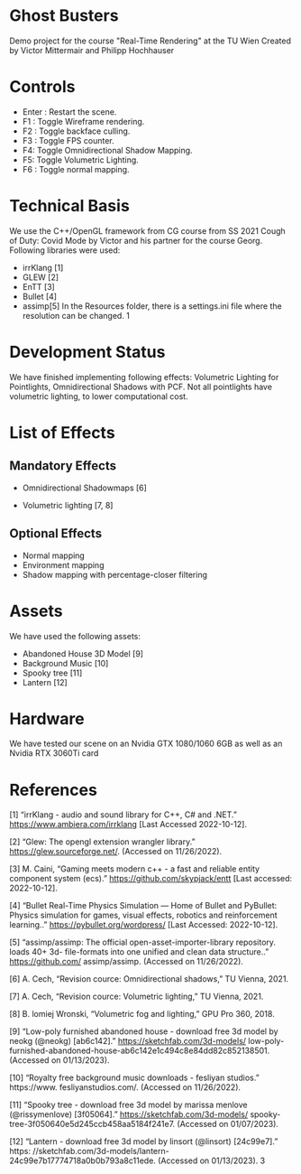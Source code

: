 # Ghost Busters
Demo project for the course "Real-Time Rendering" at the TU Wien
Created by Victor Mittermair and Philipp Hochhauser

# Controls
- Enter : Restart the scene.
- F1 : Toggle Wireframe rendering.
- F2 : Toggle backface culling.
- F3 : Toggle FPS counter.
- F4: Toggle Omnidirectional Shadow Mapping.
- F5: Toggle Volumetric Lighting.
- F6 : Toggle normal mapping.
# Technical Basis
We use the C++/OpenGL framework from CG course from SS 2021 Cough of Duty:
Covid Mode by Victor and his partner for the course Georg. Following libraries were
used:
- irrKlang [1]
- GLEW [2]
- EnTT [3]
- Bullet [4]
- assimp[5]
In the Resources folder, there is a settings.ini file where the resolution can be changed.
1
# Development Status
We have finished implementing following effects: Volumetric Lighting for Pointlights,
Omnidirectional Shadows with PCF. Not all pointlights have volumetric lighting, to
lower computational cost.
# List of Effects
## Mandatory Effects
- Omnidirectional Shadowmaps [6]

- Volumetric lighting [7, 8]
## Optional Effects
- Normal mapping
- Environment mapping
- Shadow mapping with percentage-closer filtering
# Assets
We have used the following assets:
- Abandoned House 3D Model [9]
- Background Music [10]
- Spooky tree [11]
- Lantern [12]
# Hardware
We have tested our scene on an Nvidia GTX 1080/1060 6GB as well as an Nvidia RTX
3060Ti card

# References
[1] “irrKlang - audio and sound library for C++, C# and .NET.”
https://www.ambiera.com/irrklang [Last Accessed 2022-10-12].

[2] “Glew: The opengl extension wrangler library.” https://glew.sourceforge.net/.
(Accessed on 11/26/2022).


[3] M. Caini, “Gaming meets modern c++ - a fast and reliable entity component system
(ecs).” https://github.com/skypjack/entt [Last accessed: 2022-10-12].

[4] “Bullet Real-Time Physics Simulation — Home of Bullet and PyBullet: Physics
simulation for games, visual effects, robotics and reinforcement learning..”
https://pybullet.org/wordpress/ [Last Accessed: 2022-10-12].

[5] “assimp/assimp: The official open-asset-importer-library repository. loads 40+ 3d-
file-formats into one unified and clean data structure..” https://github.com/
assimp/assimp. (Accessed on 11/26/2022).

[6] A. Cech, “Revision cource: Omnidirectional shadows,” TU Vienna, 2021.

[7] A. Cech, “Revision cource: Volumetric lighting,” TU Vienna, 2021.

[8] B. lomiej Wronski, “Volumetric fog and lighting,” GPU Pro 360, 2018.

[9] “Low-poly furnished abandoned house - download free 3d model
by neokg (@neokg) [ab6c142].” https://sketchfab.com/3d-models/
low-poly-furnished-abandoned-house-ab6c142e1c494c8e84dd82c852138501.
(Accessed on 01/13/2023).

[10] “Royalty free background music downloads - fesliyan studios.” https://www.
fesliyanstudios.com/. (Accessed on 11/26/2022).

[11] “Spooky tree - download free 3d model by marissa menlove
(@rissymenlove) [3f05064].” https://sketchfab.com/3d-models/
spooky-tree-3f050640e5d245ccb458aa5184f241e7. (Accessed on 01/07/2023).

[12] “Lantern - download free 3d model by linsort (@linsort) [24c99e7].” https:
//sketchfab.com/3d-models/lantern-24c99e7b17774718a0b0b793a8c11ede.
(Accessed on 01/13/2023).
3
